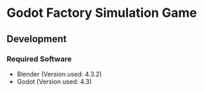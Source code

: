 # Godot Factory Simulation Game

## Development

### Required Software

- Blender (Version used: 4.3.2)
- Godot (Version used: 4.3)